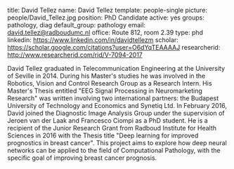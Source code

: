 title: David Tellez
name: David Tellez
template: people-single
picture: people/David_Tellez.jpg
position: PhD Candidate
active: yes
groups: pathology, diag
default_group: pathology
email: david.tellez@radboudumc.nl
office: Route 812, room 2.39
type: phd
linkedin: https://www.linkedin.com/in/davidtellezm
scholar: https://scholar.google.com/citations?user=O6dYqTEAAAAJ
researcherid: http://www.researcherid.com/rid/V-7094-2017

David Tellez graduated in Telecommunication Engineering at the University of Seville in 2014. During his Master's studies he was involved in the Robotics, Vision and Control Research Group as a Research Intern. His Master's Thesis entitled "EEG Signal Processing in Neuromarketing Research" was written involving two international partners: the Budapest University of Technology and Economics and Synetiq Ltd. In February 2016, David joined the Diagnostic Image Analysis Group under the supervision of Jeroen van der Laak and Francesco Ciompi as a PhD student. He is a recipient of the Junior Research Grant from Radboud Institute for Health Sciences in 2016 with the Thesis title "Deep learning for improved prognostics in breast cancer". This project aims to explore how deep neural networks can be applied to the field of Computational Pathology, with the specific goal of improving breast cancer prognosis.
